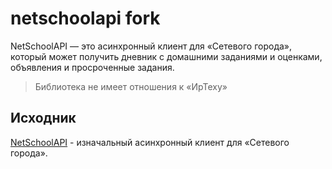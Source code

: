 # netschoolapi fork

NetSchoolAPI — это асинхронный клиент для «Сетевого города», который может получить дневник с домашними заданиями и оценками, объявления и просроченные задания.

> Библиотека не имеет отношения к «ИрТеху»

## Исходник

[NetSchoolAPI](https://github.com/nm17/netschoolapi) - изначальный асинхронный клиент для «Сетевого города».
